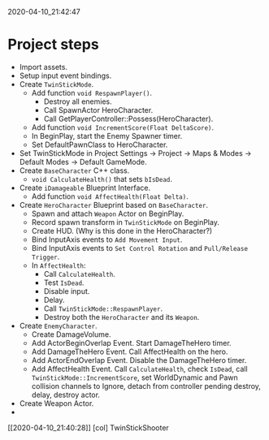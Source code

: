 2020-04-10_21:42:47

# Project steps

- Import assets.
- Setup input event bindings.
- Create `TwinStickMode`.
    - Add function `void RespawnPlayer()`.
        - Destroy all enemies.
        - Call SpawnActor HeroCharacter.
        - Call GetPlayerController::Possess(HeroCharacter).
    - Add function `void IncrementScore(Float DeltaScore)`.
    - In BeginPlay, start the Enemy Spawner timer.
    - Set DefaultPawnClass to HeroCharacter.
- Set TwinStickMode in Project Settings → Project → Maps & Modes → Default Modes → Default GameMode.
- Create `BaseCharacter` C++ class.
    - `void CalculateHealth()` that sets `bIsDead`.
- Create `iDamageable` Blueprint Interface.
    - Add function `void AffectHealth(Float Delta)`.
- Create `HeroCharacter` Blueprint based on `BaseCharacter`.
    - Spawn and attach `Weapon` Actor on BeginPlay.
    - Record spawn transform in `TwinStickMode` on BeginPlay.
    - Create HUD. (Why is this done in the HeroCharacter?)
    - Bind InputAxis events to `Add Movement Input`.
    - Bind InputAxis events to `Set Control Rotation` and `Pull/Release Trigger`.
    - In `AffectHealth`:
        - Call `CalculateHealth`.
        - Test `IsDead`.
        - Disable input.
        - Delay.
        - Call `TwinStickMode::RespawnPlayer`.
        - Destroy both the `HeroCharacter` and its `Weapon`.
- Create `EnemyCharacter`.
    - Create DamageVolume.
    - Add ActorBeginOverlap Event. Start DamageTheHero timer.
    - Add DamageTheHero Event. Call AffectHealth on the hero.
    - Add ActorEndOverlap Event. Disable the DamageTheHero timer.
    - Add AffectHealth Event. Call `CalculateHealth`, check `IsDead`, call `TwinStickMode::IncrementScore`, set WorldDynamic and Pawn collision channels to Ignore, detach from controller pending destroy, delay, destroy actor.
- Create Weapon Actor.
- 

[[2020-04-10_21:40:28]] [col] TwinStickShooter


